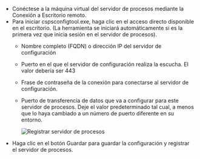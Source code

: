 * Conéctese a la máquina virtual del servidor de procesos mediante la Conexión a Escritorio remoto.
* Para iniciar cspsconfigtool.exe, haga clic en el acceso directo disponible en el escritorio. (La herramienta se iniciará automáticamente si es la primera vez que inicia sesión en el servidor de procesos).
  - Nombre completo (FQDN) o dirección IP del servidor de configuración
  - Puerto en el que el servidor de configuración realiza la escucha. El valor debería ser 443
  - Frase de contraseña de la conexión para conectarse al servidor de configuración.
  - Puerto de transferencia de datos que va a configurar para este servidor de procesos. Deje el valor predeterminado tal cual, a menos que lo haya cambiado a un número de puerto diferente en su entorno.

    ![Registrar servidor de procesos](./media/site-recovery-vmware-register-process-server/register-ps.png)
* Haga clic en el botón Guardar para guardar la configuración y registrar el servidor de procesos.
